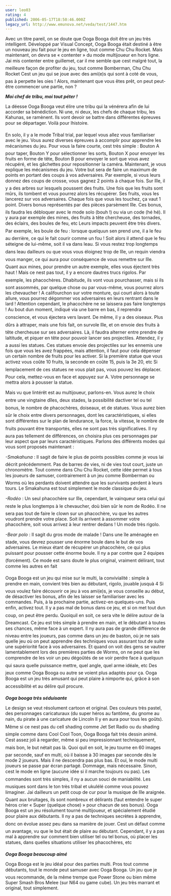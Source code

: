 ```yaml
---
user: leo03
rating: 4
published: 2006-05-17T18:50:46.000Z
legacy_url: http://www.emunova.net/veda/test/1447.htm
---
```

Avec un titre pareil, on se doute que Ooga Booga doit être un jeu très intelligent. Développé par Visual Concept, Ooga Booga était destiné à être un nouveau jeu fait pour le jeu en ligne, tout comme Chu Chu Rocket. Mais maintenant, on devra se « contenter » du mode multijoueur en hors ligne. Jai mis contenter entre guillemet, car il me semble que cest malgré tout, la meilleure façon de profiter du jeu, tout comme Bomberman, Chu Chu Rocket Cest un jeu qui se joue avec des ami(e)s qui sont à coté de vous, pas à perpette les oies ! Alors, maintenant que vous êtes prêt, on peut peut-être commencer une partie, non ?  

  

_**Moi chef de tribu, moi tout péter !**_  

  

La déesse Ooga Booga veut élire une tribu qui la vénérera afin de lui accorder sa bénédiction. Ni une, ni deux, les chefs de chaque tribu, les Kahunas, se ramènent. Ils vont devoir se battre dans différentes épreuves pour se départager. Voilà pour lhistoire.  

  

En solo, il y a le mode Tribal trial, par lequel vous allez vous familiariser avec le jeu. Vous aurez diverses épreuves à accomplir pour apprendre les mécanismes du jeu. Pour vous la faire courte, cest très simple : Bouton A pour taper, Bouton Y pour sélectionner les sorts, Bouton X pour envoyer les fruits en forme de tête, Bouton B pour envoyer le sort que vous avez récupéré, et les gâchettes pour repositionner la caméra. Maintenant, je vous explique les mécanismes du jeu. Votre but sera de faire un maximum de points en portant des coups à vos adversaires. Par exemple, si vous leurs donnez des coups de crosse, vous gagnez 2 points à chaque fois. Sur lîle, il y a des arbres sur lesquels poussent des fruits. Une fois que les fruits sont mûrs, ils tombent et vous pourrez alors les récupérer. Ses fruits, vous les lancerez sur vos adversaires. Chaque fois que vous les touchez, ça vaut 1 point. Divers bonus représentés par des pièces parsèment lîle. Ces bonus, ils faudra les débloquer avec le mode solo (bouh !) ou via un code (hé hé). Il y aura par exemple des mines, des fruits à tête chercheuse, des tornades, des éclairs, des boules de feu, etc Leurs impacts peuvent être très divers. Par exemple, les boule de feu : lorsque quelquun sen prend une, il a le feu au derrière, ce qui le fait courir comme un fou ! Soit alors il attend que le feu séteigne de lui-même, soit il va dans leau. Si vous restez trop longtemps dans leau dailleurs ou que vous vous éloignez trop de lîle, un requin viendra vous manger, ce qui aura pour conséquence de vous remettre sur lîle. Quant aux mines, pour prendre un autre exemple, elles vous éjectent très haut ! Mais ce nest pas tout, il y a encore dautres trucs rigolos. Par exemple, les phacochères. Dhabitude, ils vont vous pourchasser, mais si ils sont assommés, par quelque chose ou par vous-même, vous pourrez alors les chevaucher ! A califourchon sur votre monture, qui court alors à toute allure, vous pourrez dégommer vos adversaires en leurs rentrant dans le lard ! Attention cependant, le phacochère ne se laissera pas faire longtemps ! Au bout dun moment, indiqué via une barre en bas, il reprendra conscience, et vous éjectera vers lavant. De même, il y a des oiseaux. Plus dûrs à attraper, mais une fois fait, on survole lîle, et on envoie des fruits à tête chercheuse sur ses adversaires. Là, il faudra alterner entre prendre de laltitude, et piquer en tête pour pouvoir lancer ses projectiles. Attendez, il y a aussi les statues. Ces statues envoie des projectiles sur les ennemis une fois que vous les avez frappées, mais attention, il faut pour cela dépenser un certain nombre de fruits pour les activer. Si la première statue que vous activez vous coûte 10 fruits, la seconde en coûte 15, puis la 3e 20, etc Si lemplacement de ces statues ne vous plait pas, vous pouvez les déplacer. Pour cela, mettez-vous en face et appuyez sur A. Votre personnage se mettra alors à pousser la statue.  

  

Mais vu que lintérêt est au multijoueur, parlons-en. Vous aurez le choix entre une vingtaine dîles, deux stades, la possibilité dactiver tel ou tel bonus, le nombre de phacochères, doiseaux, et de statues. Vous aurez bien sûr le choix entre divers personnages, dont les caractéristiques, si elles sont différentes sur le plan de lendurance, la force, la vitesse, le nombre de fruits pouvant être transportés, elles ne sont pas très significatives. Il ny aura pas tellement de différences, on choisira plus ces personnages par leur aspect que par leurs caractéristiques. Parlons des différents modes qui vous sont proposés maintenant :  

  

_-Smakahuna_ : Il sagit de faire le plus de points possibles comme je vous lai décrit précédemment. Pas de barres de vies, ni de vies tout court, juste un chronomètre. Tout comme dans Chu Chu Rocket, cette idée permet à tous les joueurs de samuser, contrairement à un jeu comme Bomberman ou Worms où les perdants doivent attendre que les survivants perdent à leurs tours. Le Smakahuna est tout simplement le mode classique du jeu.  

  

_-Rodéo_ : Un seul phacochère sur lîle, cependant, le vainqueur sera celui qui reste le plus longtemps à le chevaucher, doù bien sûr le nom de Rodéo. Il ne sera pas tout de faire le clown sur un phacochère, vu que les autres voudront prendre votre place. Soit ils arrivent à assommer votre phacochère, soit vous arrivez à leur rentrer dedans ! Un mode très rigolo.  

  

_-Bear polo_ : Il sagit du gros mode de malade ! Dans une île aménagée en stade, vous devrez pousser une énorme boule dans le but de vos adversaires. Le mieux étant de récupérer un phacochère, ce qui plus puissant pour pousser cette énorme boule. Il ny a par contre que 2 équipes (forcément). Ce mode est sans doute le plus original, vraiment délirant, tout comme les autres en fait  

  

Ooga Booga est un jeu qui mise sur le multi, la convivialité : simple à prendre en main, convient très bien au débutant, rigolo, jouable jusquà 4 Si vous voulez faire découvrir ce jeu à vos ami(e)s, je vous conseille au début, de désactiver les bonus, afin de les laisser se familiariser avec les commandes. Puis, à la prochaine partie, activez-en quelques-uns. Puis enfin, activez tout. Il y a pas mal de bonus dans ce jeu, et si on met tout dun coup, on peut être perdu. Quoiquil en soit, ce sera vite le délire autour de la Dreamcast. Ce jeu est très simple à prendre en main, et le débutant à toutes ses chances, même face à un expert. Il ny aura pas de grande différence de niveau entre les joueurs, pas comme dans un jeu de baston, où je ne sais quelle jeu où on peut apprendre des techniques vous assurant tout de suite une supériorité face à vos adversaires. Et quand on voit des gens se vautrer lamentablement lors des premières parties de Worms, on ne peut que les comprendre de les voir un peu dégoûtés de se voir perdre face à quelquun qui saura quelle puissance mettre, quel angle, quel arme idéale, etc Des jeux comme Ooga Booga ou autre se voient plus adaptés pour ça. Ooga Booga est un jeu très amusant qui peut plaire à nimporte qui, grâce à son accessibilité et au délire quil procure.  

  

_**Ooga booga très séduisante**_  

  

Le design se veut résolument cartoon et original. Des couleurs très pastel, des personnages caricaturaux (du super héros au fantôme, du gnome au nain, du pirate à une caricature de Lincoln Il y en aura pour tous les goûts). Même si ce nest pas du cell shading comme Jet Set Radio ou du shading simple comme dans Cool Cool Toon, Ooga Booga fait très dessin animé. Cest assez joli à regarder, même si peu impressionnant techniquement, mais bon, le but nétait pas là. Quoi quil en soit, le jeu tourne en 60 images par seconde, sauf en multi, où il baisse à 30 images par seconde dès le mode 2 joueurs. Mais il ne descendra pas plus bas. Et oui, le mode multi joueurs se passe par écran partagé. Dommage, mais nécessaire. Sinon, cest le mode en ligne (aucune idée si il marche toujours ou pas). Les commandes sont très simples, il ny a aucun souci de maniabilité. Les musiques sont dans le ton très tribal et ukulélé comme vous pouvez limaginer. Jai dailleurs un petit coup de cur pour la musique de lîle araignée. Quant aux bruitages, ils sont nombreux et délirants (faut entendre le super héros crier « Super (quelque chose) » pour chacun de ses bonus). Ooga Booga est un jeu résolument tourné multijoueur, et spécialement étudié pour plaire aux débutants. Il ny a pas de techniques secrètes à apprendre, donc on évolue assez peu dans sa manière de jouer. Cest un défaut comme un avantage, vu que le but était de plaire au débutant. Cependant, il y a pas mal à apprendre sur comment bien utiliser tel ou tel bonus, où placer les statues, dans quelles situations utiliser les phacochères, etc  

  

_**Ooga Booga beaucoup aimé**_  

  

Ooga Booga est le jeu idéal pour des parties multi. Pros tout comme débutants, tout le monde peut samuser avec Ooga Booga. Un jeu que je vous recommande, de la même trempe que Power Stone ou bien même Super Smash Bros Melee (sur N64 ou game cube). Un jeu très marrant et original, tout simplement.
